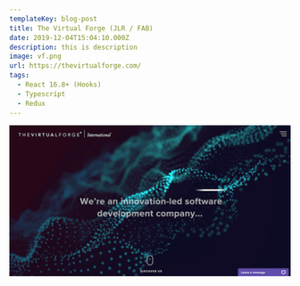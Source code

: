 ```yaml
---
templateKey: blog-post
title: The Virtual Forge (JLR / FAB)
date: 2019-12-04T15:04:10.000Z
description: this is description
image: vf.png
url: https://thevirtualforge.com/
tags:
  - React 16.8+ (Hooks)
  - Typescript
  - Redux
---
```


![VF](./vf.png)
